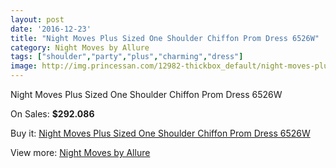 ```yaml
---
layout: post
date: '2016-12-23'
title: "Night Moves Plus Sized One Shoulder Chiffon Prom Dress 6526W"
category: Night Moves by Allure
tags: ["shoulder","party","plus","charming","dress"]
image: http://img.princessan.com/12982-thickbox_default/night-moves-plus-sized-one-shoulder-chiffon-prom-dress-6526w.jpg
---
```

Night Moves Plus Sized One Shoulder Chiffon Prom Dress 6526W

On Sales: **$292.086**
<a href="https://www.princessan.com/en/night-moves-by-allure/6176-night-moves-plus-sized-one-shoulder-chiffon-prom-dress-6526w.html"><amp-img layout="responsive" width="600" height="600" src="//img.princessan.com/12982-thickbox_default/night-moves-plus-sized-one-shoulder-chiffon-prom-dress-6526w.jpg" alt="Night Moves Plus Sized One Shoulder Chiffon Prom Dress 6526W 0" /></a>
<a href="https://www.princessan.com/en/night-moves-by-allure/6176-night-moves-plus-sized-one-shoulder-chiffon-prom-dress-6526w.html"><amp-img layout="responsive" width="600" height="600" src="//img.princessan.com/12983-thickbox_default/night-moves-plus-sized-one-shoulder-chiffon-prom-dress-6526w.jpg" alt="Night Moves Plus Sized One Shoulder Chiffon Prom Dress 6526W 1" /></a>
<a href="https://www.princessan.com/en/night-moves-by-allure/6176-night-moves-plus-sized-one-shoulder-chiffon-prom-dress-6526w.html"><amp-img layout="responsive" width="600" height="600" src="//img.princessan.com/12984-thickbox_default/night-moves-plus-sized-one-shoulder-chiffon-prom-dress-6526w.jpg" alt="Night Moves Plus Sized One Shoulder Chiffon Prom Dress 6526W 2" /></a>
<a href="https://www.princessan.com/en/night-moves-by-allure/6176-night-moves-plus-sized-one-shoulder-chiffon-prom-dress-6526w.html"><amp-img layout="responsive" width="600" height="600" src="//img.princessan.com/12985-thickbox_default/night-moves-plus-sized-one-shoulder-chiffon-prom-dress-6526w.jpg" alt="Night Moves Plus Sized One Shoulder Chiffon Prom Dress 6526W 3" /></a>

Buy it: [Night Moves Plus Sized One Shoulder Chiffon Prom Dress 6526W](https://www.princessan.com/en/night-moves-by-allure/6176-night-moves-plus-sized-one-shoulder-chiffon-prom-dress-6526w.html "Night Moves Plus Sized One Shoulder Chiffon Prom Dress 6526W")

View more: [Night Moves by Allure](https://www.princessan.com/en/49-night-moves-by-allure "Night Moves by Allure")
